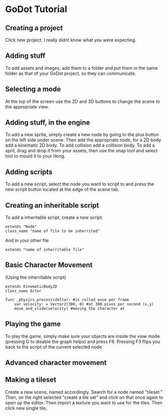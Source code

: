 # GoDot Tutorial

## Creating a project
Click new project. I really didnt know what you were expecting.

## Adding stuff
To add assets and images, add them to a folder and put them in the same folder as that of your GoDot project, so they can communicate.

## Selecting a mode
At the top of the screen use the 2D and 3D buttons to change the scene to the appropriate view.

## Adding stuff, in the engine
To add a new sprite, simply create a new node by going to the plus button on the left side under scene. Then add the appropriate node, for a 2D body add a kinematic 2D body. To add collision add a collision body. To add a sprit, drag and drop it from your assets, then use the snap tool and select tool to mould it to your liking.

## Adding scripts
To add a new script, select the node you want to script to and press the new script button located at the edge of the scene tab.

## Creating an inheritable script
To add a inheritable script, create a new script:
```
extends "Node"
class_name "name of file to be inherrited"
```
And in your other file
```
extends "name of inherritable file"
```

## Basic Character Movement
(Using the inherritable script)
```
extends KinematicBody2D
class_name Actor

func _physics_process(delta): #is called once per frame
	var velocity: = Vector2(300, 0) #at 300 pixes per second (x,y)
	move_and_slide(velocity) #moving the character at

```

## Playing the game
To play the game, simply make sure your objects are inside the view mode (pressing G to disable the graph helps) and press F6. Pressing F3 flips you back to the script of the current selected node

## Advanced character movement

## Making a tileset
Create a new scene, named accordingly. Search for a node named "tileset." Then, on the right selected "create a tile set" and click on that once again to open up the editor. Then import a texture you want to use for the tiles. Then click new single tile, 